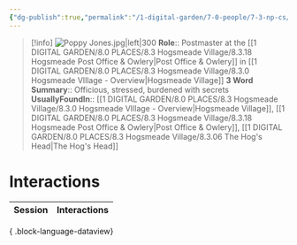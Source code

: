 ```yaml
---
{"dg-publish":true,"permalink":"/1-digital-garden/7-0-people/7-3-np-cs/poppy-jones/","tags":["#person","#hogsmeade","#hogsmeade-resident","#local-official"]}
---
```


>[!info] 
>![Poppy Jones.jpg|left|300](/img/user/1%20DIGITAL%20GARDEN/7.0%20PEOPLE/7.3%20NPCs/Headshots/Poppy%20Jones.jpg)
>**Role**:: Postmaster at the [[1 DIGITAL GARDEN/8.0 PLACES/8.3 Hogsmeade Village/8.3.18 Hogsmeade Post Office & Owlery\|Post Office & Owlery]] in [[1 DIGITAL GARDEN/8.0 PLACES/8.3 Hogsmeade Village/8.3.0 Hogsmeade VIllage - Overview\|Hogsmeade Village]]
>**3 Word Summary**:: Officious, stressed, burdened with secrets
>**UsuallyFoundIn**:: [[1 DIGITAL GARDEN/8.0 PLACES/8.3 Hogsmeade Village/8.3.0 Hogsmeade VIllage - Overview\|Hogsmeade Village]], [[1 DIGITAL GARDEN/8.0 PLACES/8.3 Hogsmeade Village/8.3.18 Hogsmeade Post Office & Owlery\|Post Office & Owlery]], [[1 DIGITAL GARDEN/8.0 PLACES/8.3 Hogsmeade Village/8.3.06 The Hog's Head\|The Hog's Head]]

# Interactions

| Session | Interactions |
| ------- | ------------ |

{ .block-language-dataview}
